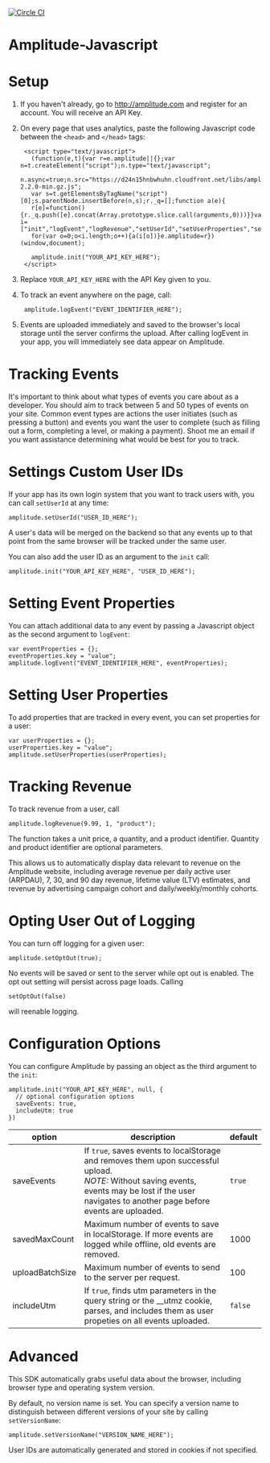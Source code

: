 [![Circle CI](https://circleci.com/gh/amplitude/Amplitude-Javascript.svg?style=badge&circle-token=80de0dbb7632b2db13f76ccb20a79bbdfc50c215)](https://circleci.com/gh/amplitude/Amplitude-Javascript)

Amplitude-Javascript
====================

# Setup #
1. If you haven't already, go to http://amplitude.com and register for an account. You will receive an API Key.
2. On every page that uses analytics, paste the following Javascript code between the `<head>` and `</head>` tags:

        <script type="text/javascript">
          (function(e,t){var r=e.amplitude||{};var n=t.createElement("script");n.type="text/javascript";
          n.async=true;n.src="https://d24n15hnbwhuhn.cloudfront.net/libs/amplitude-2.2.0-min.gz.js";
          var s=t.getElementsByTagName("script")[0];s.parentNode.insertBefore(n,s);r._q=[];function a(e){
          r[e]=function(){r._q.push([e].concat(Array.prototype.slice.call(arguments,0)))}}var i=["init","logEvent","logRevenue","setUserId","setUserProperties","setOptOut","setVersionName","setDomain","setDeviceId","setGlobalUserProperties"];
          for(var o=0;o<i.length;o++){a(i[o])}e.amplitude=r})(window,document);

          amplitude.init("YOUR_API_KEY_HERE");
        </script>

3. Replace `YOUR_API_KEY_HERE` with the API Key given to you.
4. To track an event anywhere on the page, call:

        amplitude.logEvent("EVENT_IDENTIFIER_HERE");

5. Events are uploaded immediately and saved to the browser's local storage until the server confirms the upload. After calling logEvent in your app, you will immediately see data appear on Amplitude.

# Tracking Events #

It's important to think about what types of events you care about as a developer. You should aim to track between 5 and 50 types of events on your site. Common event types are actions the user initiates (such as pressing a button) and events you want the user to complete (such as filling out a form, completing a level, or making a payment). Shoot me an email if you want assistance determining what would be best for you to track.

# Settings Custom User IDs #

If your app has its own login system that you want to track users with, you can call `setUserId` at any time:

    amplitude.setUserId("USER_ID_HERE");

A user's data will be merged on the backend so that any events up to that point from the same browser will be tracked under the same user.

You can also add the user ID as an argument to the `init` call:

    amplitude.init("YOUR_API_KEY_HERE", "USER_ID_HERE");

# Setting Event Properties #

You can attach additional data to any event by passing a Javascript object as the second argument to `logEvent`:

    var eventProperties = {};
    eventProperties.key = "value";
    amplitude.logEvent("EVENT_IDENTIFIER_HERE", eventProperties);

# Setting User Properties #

To add properties that are tracked in every event, you can set properties for a user:

    var userProperties = {};
    userProperties.key = "value";
    amplitude.setUserProperties(userProperties);

# Tracking Revenue #

To track revenue from a user, call

    amplitude.logRevenue(9.99, 1, "product");

The function takes a unit price, a quantity, and a product identifier. Quantity and product identifier are optional parameters.

This allows us to automatically display data relevant to revenue on the Amplitude website, including average revenue per daily active user (ARPDAU), 7, 30, and 90 day revenue, lifetime value (LTV) estimates, and revenue by advertising campaign cohort and daily/weekly/monthly cohorts.

# Opting User Out of Logging #

You can turn off logging for a given user:

    amplitude.setOptOut(true);

No events will be saved or sent to the server while opt out is enabled. The opt out
setting will persist across page loads. Calling

    setOptOut(false)

will reenable logging.

# Configuration Options #

You can configure Amplitude by passing an object as the third argument to the `init`:

    amplitude.init("YOUR_API_KEY_HERE", null, {
      // optional configuration options
      saveEvents: true,
      includeUtm: true
    })

| option | description | default |
|------------|----------------------------------------------------------------------------------|-----------|
| saveEvents | If `true`, saves events to localStorage and removes them upon successful upload.<br><i>NOTE:</i> Without saving events, events may be lost if the user navigates to another page before events are uploaded. | `true` |
| savedMaxCount | Maximum number of events to save in localStorage. If more events are logged while offline, old events are removed. | 1000 |
| uploadBatchSize | Maximum number of events to send to the server per request. | 100 |
| includeUtm | If `true`, finds utm parameters in the query string or the __utmz cookie, parses, and includes them as user propeties on all events uploaded. | `false` |


# Advanced #

This SDK automatically grabs useful data about the browser, including browser type and operating system version.

By default, no version name is set. You can specify a version name to distinguish between different versions of your site by calling `setVersionName`:

    amplitude.setVersionName("VERSION_NAME_HERE");

User IDs are automatically generated and stored in cookies if not specified.
